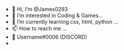 - 👋 Hi, I’m @James0293
- 👀 I’m interested in Coding & Games...
- 🌱 I’m currently learning css, html, python ...
- 📫 How to reach me ...
- 🔵 Username#0006 (DISCORD)
- 
